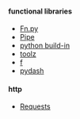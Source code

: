 #### functional libraries
+ [Fn.py][1]
+ [Pipe][2]
+ [python build-in][3]
+ [toolz][4]
+ [f][5]
+ [pydash][6]


#### http
+ [Requests][7]

[1]: https://github.com/kachayev/fn.py
[2]: https://github.com/JulienPalard/Pipe
[3]: https://docs.python.org/3/library/functional.html
[4]: https://github.com/pytoolz/toolz
[5]: https://github.com/igrishaev/f
[6]: https://github.com/dgilland/pydash
[7]: http://docs.python-requests.org/en/master/
